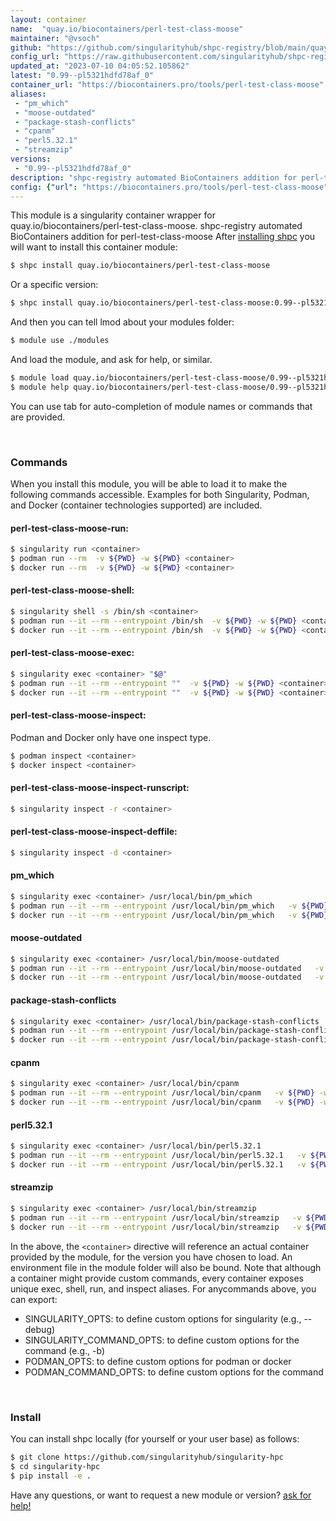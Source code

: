 ```yaml
---
layout: container
name:  "quay.io/biocontainers/perl-test-class-moose"
maintainer: "@vsoch"
github: "https://github.com/singularityhub/shpc-registry/blob/main/quay.io/biocontainers/perl-test-class-moose/container.yaml"
config_url: "https://raw.githubusercontent.com/singularityhub/shpc-registry/main/quay.io/biocontainers/perl-test-class-moose/container.yaml"
updated_at: "2023-07-10 04:05:52.105862"
latest: "0.99--pl5321hdfd78af_0"
container_url: "https://biocontainers.pro/tools/perl-test-class-moose"
aliases:
 - "pm_which"
 - "moose-outdated"
 - "package-stash-conflicts"
 - "cpanm"
 - "perl5.32.1"
 - "streamzip"
versions:
 - "0.99--pl5321hdfd78af_0"
description: "shpc-registry automated BioContainers addition for perl-test-class-moose"
config: {"url": "https://biocontainers.pro/tools/perl-test-class-moose", "maintainer": "@vsoch", "description": "shpc-registry automated BioContainers addition for perl-test-class-moose", "latest": {"0.99--pl5321hdfd78af_0": "sha256:bf775fecf24f7f95babd69f212d650467b1da0c412262e2e79f861480a6139c5"}, "tags": {"0.99--pl5321hdfd78af_0": "sha256:bf775fecf24f7f95babd69f212d650467b1da0c412262e2e79f861480a6139c5"}, "docker": "quay.io/biocontainers/perl-test-class-moose", "aliases": {"pm_which": "/usr/local/bin/pm_which", "moose-outdated": "/usr/local/bin/moose-outdated", "package-stash-conflicts": "/usr/local/bin/package-stash-conflicts", "cpanm": "/usr/local/bin/cpanm", "perl5.32.1": "/usr/local/bin/perl5.32.1", "streamzip": "/usr/local/bin/streamzip"}}
---
```


This module is a singularity container wrapper for quay.io/biocontainers/perl-test-class-moose.
shpc-registry automated BioContainers addition for perl-test-class-moose
After [installing shpc](#install) you will want to install this container module:


```bash
$ shpc install quay.io/biocontainers/perl-test-class-moose
```

Or a specific version:

```bash
$ shpc install quay.io/biocontainers/perl-test-class-moose:0.99--pl5321hdfd78af_0
```

And then you can tell lmod about your modules folder:

```bash
$ module use ./modules
```

And load the module, and ask for help, or similar.

```bash
$ module load quay.io/biocontainers/perl-test-class-moose/0.99--pl5321hdfd78af_0
$ module help quay.io/biocontainers/perl-test-class-moose/0.99--pl5321hdfd78af_0
```

You can use tab for auto-completion of module names or commands that are provided.

<br>

### Commands

When you install this module, you will be able to load it to make the following commands accessible.
Examples for both Singularity, Podman, and Docker (container technologies supported) are included.

#### perl-test-class-moose-run:

```bash
$ singularity run <container>
$ podman run --rm  -v ${PWD} -w ${PWD} <container>
$ docker run --rm  -v ${PWD} -w ${PWD} <container>
```

#### perl-test-class-moose-shell:

```bash
$ singularity shell -s /bin/sh <container>
$ podman run --it --rm --entrypoint /bin/sh  -v ${PWD} -w ${PWD} <container>
$ docker run --it --rm --entrypoint /bin/sh  -v ${PWD} -w ${PWD} <container>
```

#### perl-test-class-moose-exec:

```bash
$ singularity exec <container> "$@"
$ podman run --it --rm --entrypoint ""  -v ${PWD} -w ${PWD} <container> "$@"
$ docker run --it --rm --entrypoint ""  -v ${PWD} -w ${PWD} <container> "$@"
```

#### perl-test-class-moose-inspect:

Podman and Docker only have one inspect type.

```bash
$ podman inspect <container>
$ docker inspect <container>
```

#### perl-test-class-moose-inspect-runscript:

```bash
$ singularity inspect -r <container>
```

#### perl-test-class-moose-inspect-deffile:

```bash
$ singularity inspect -d <container>
```


#### pm_which

```bash
$ singularity exec <container> /usr/local/bin/pm_which
$ podman run --it --rm --entrypoint /usr/local/bin/pm_which   -v ${PWD} -w ${PWD} <container> -c " $@"
$ docker run --it --rm --entrypoint /usr/local/bin/pm_which   -v ${PWD} -w ${PWD} <container> -c " $@"
```


#### moose-outdated

```bash
$ singularity exec <container> /usr/local/bin/moose-outdated
$ podman run --it --rm --entrypoint /usr/local/bin/moose-outdated   -v ${PWD} -w ${PWD} <container> -c " $@"
$ docker run --it --rm --entrypoint /usr/local/bin/moose-outdated   -v ${PWD} -w ${PWD} <container> -c " $@"
```


#### package-stash-conflicts

```bash
$ singularity exec <container> /usr/local/bin/package-stash-conflicts
$ podman run --it --rm --entrypoint /usr/local/bin/package-stash-conflicts   -v ${PWD} -w ${PWD} <container> -c " $@"
$ docker run --it --rm --entrypoint /usr/local/bin/package-stash-conflicts   -v ${PWD} -w ${PWD} <container> -c " $@"
```


#### cpanm

```bash
$ singularity exec <container> /usr/local/bin/cpanm
$ podman run --it --rm --entrypoint /usr/local/bin/cpanm   -v ${PWD} -w ${PWD} <container> -c " $@"
$ docker run --it --rm --entrypoint /usr/local/bin/cpanm   -v ${PWD} -w ${PWD} <container> -c " $@"
```


#### perl5.32.1

```bash
$ singularity exec <container> /usr/local/bin/perl5.32.1
$ podman run --it --rm --entrypoint /usr/local/bin/perl5.32.1   -v ${PWD} -w ${PWD} <container> -c " $@"
$ docker run --it --rm --entrypoint /usr/local/bin/perl5.32.1   -v ${PWD} -w ${PWD} <container> -c " $@"
```


#### streamzip

```bash
$ singularity exec <container> /usr/local/bin/streamzip
$ podman run --it --rm --entrypoint /usr/local/bin/streamzip   -v ${PWD} -w ${PWD} <container> -c " $@"
$ docker run --it --rm --entrypoint /usr/local/bin/streamzip   -v ${PWD} -w ${PWD} <container> -c " $@"
```



In the above, the `<container>` directive will reference an actual container provided
by the module, for the version you have chosen to load. An environment file in the
module folder will also be bound. Note that although a container
might provide custom commands, every container exposes unique exec, shell, run, and
inspect aliases. For anycommands above, you can export:

 - SINGULARITY_OPTS: to define custom options for singularity (e.g., --debug)
 - SINGULARITY_COMMAND_OPTS: to define custom options for the command (e.g., -b)
 - PODMAN_OPTS: to define custom options for podman or docker
 - PODMAN_COMMAND_OPTS: to define custom options for the command

<br>

### Install

You can install shpc locally (for yourself or your user base) as follows:

```bash
$ git clone https://github.com/singularityhub/singularity-hpc
$ cd singularity-hpc
$ pip install -e .
```

Have any questions, or want to request a new module or version? [ask for help!](https://github.com/singularityhub/singularity-hpc/issues)